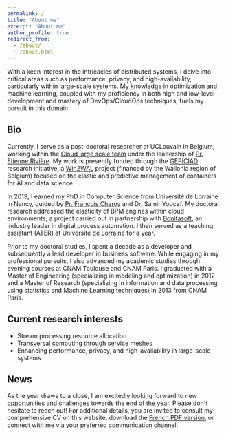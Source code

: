 ```yaml
---
permalink: /
title: "About me"
excerpt: "About me"
author_profile: true
redirect_from: 
  - /about/
  - /about.html
---
```


With a keen interest in the intricacies of distributed systems, I delve into critical areas such as performance, privacy, and high-availability, particularly within large-scale systems. 
My knowledge in optimization and machine learning, coupled with my proficiency in both high and low-level development and mastery of DevOps/CloudOps techniques, fuels my pursuit in this domain. 

## Bio

Currently, I serve as a post-doctoral researcher at UCLouvain in Belgium, working within the [Cloud large scale team](https://cloudlargescale-uclouvain.github.io/) under the leadership of [Pr. Etienne Rivière](https://cloudlargescale-uclouvain.github.io/Etienne_Riviere). My work is presently funded through the [GEPICIAD](https://cloudlargescale-uclouvain.github.io/research_gepiciad) research initiative, a [Win2WAL](https://recherche.wallonie.be/win2wal) project (financed by the Wallonia region of Belgium) focused on the elastic and predictive management of containers for AI and data science.

In 2019, I earned my PhD in Computer Science from Université de Lorraine in Nancy, guided by [Pr. François Charoy](https://members.loria.fr/fcharoy/) and Dr. Samir Youcef. My doctoral research addressed the elasticity of BPM engines within cloud environments, a project carried out in partnership with [Bonitasoft](https://www.bonitasoft.com/), an industry leader in digital process automation. I then served as a teaching assistant (ATER) at Université de Lorraine for a year.

Prior to my doctoral studies, I spent a decade as a developer and subsequently a lead developer in business software. While engaging in my professional pursuits, I also advanced my academic studies through evening courses at CNAM Toulouse and CNAM Paris. I graduated with a Master of Engineering (specializing in modeling and optimization) in 2012 and a Master of Research (specializing in information and data processing using statistics and Machine Learning techniques) in 2013 from CNAM Paris.

## Current research interests

- Stream processing resource allocation
- Transversal computing through service meshes
- Enhancing performance, privacy, and high-availability in large-scale systems

## News

As the year draws to a close, I am excitedly looking forward to new opportunities and challenges towards the end of the year. Please don't hesitate to reach out! For additional details, you are invited to consult my comprehensive CV on this website,  download the [French PDF version](files/cv_fr.pdf), or connect with me via your preferred communication channel.
